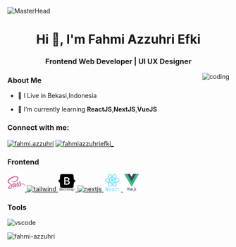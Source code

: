 
![MasterHead](https://cdn-images-1.medium.com/max/1024/1*UtNu7pmbt3WEA213SW9p9Q.png)
<h1 align="center">Hi 👋, I'm Fahmi Azzuhri Efki</h1>
<h3 align="center">Frontend Web Developer | UI UX Designer</h3>
<img src="https://anyforsoft.com/static/a2da834e20a93f2114281a1174296b58/17.gif" alt="coding" align="right">
<h3 align="left">About Me</h3>

- 🏡 I Live in Bekasi,Indonesia

- 🌱 I’m currently learning **ReactJS**,**NextJS**,**VueJS** 

<h3 align="left">Connect with me:</h3>
<p align="left">
<a href="https://fb.com/fahmi.azzuhri" target="blank"><img align="center" src="https://raw.githubusercontent.com/rahuldkjain/github-profile-readme-generator/master/src/images/icons/Social/facebook.svg" alt="fahmi.azzuhri" height="30" width="40" /></a>
<a href="https://instagram.com/fahmiazzuhriefki_" target="blank"><img align="center" src="https://raw.githubusercontent.com/rahuldkjain/github-profile-readme-generator/master/src/images/icons/Social/instagram.svg" alt="fahmiazzuhriefki_" height="30" width="40" /></a>
</p>

<h3 align="left">Frontend</h3>
<p align="left"> <a href="https://sass-lang.com" target="_blank" rel="noreferrer"> <img src="https://raw.githubusercontent.com/devicons/devicon/master/icons/sass/sass-original.svg" alt="sass" width="40" height="40"/> </a> <a href="https://tailwindcss.com/" target="_blank" rel="noreferrer"> <img src="https://www.vectorlogo.zone/logos/tailwindcss/tailwindcss-icon.svg" alt="tailwind" width="40" height="40"/> </a>  <a href="https://getbootstrap.com" target="_blank" rel="noreferrer"> <img src="https://raw.githubusercontent.com/devicons/devicon/master/icons/bootstrap/bootstrap-plain-wordmark.svg" alt="bootstrap" width="40" height="40"/> </a> <a href="https://developer.mozilla.org/en-US/docs/Web/JavaScript" target="_blank" rel="noreferrer"> </a> <a href="https://www.linux.org/" target="_blank" rel="noreferrer">  </a> <a href="https://nextjs.org/" target="_blank" rel="noreferrer"> <img src="https://cdn.worldvectorlogo.com/logos/nextjs-2.svg" alt="nextjs" width="40" height="40"/> </a> <a href="https://postman.com" target="_blank" rel="noreferrer">  <img src="https://raw.githubusercontent.com/devicons/devicon/master/icons/react/react-original-wordmark.svg" alt="react" width="40" height="40"/> </a> <a href="https://vuejs.org/" target="_blank" rel="noreferrer"> <img src="https://raw.githubusercontent.com/devicons/devicon/master/icons/vuejs/vuejs-original-wordmark.svg" alt="vuejs" width="40" height="40"/> </a> </p>

<h3 align="left">Tools</h3>
<p> <img src="https://camo.githubusercontent.com/ee683c6a8a97b306579b59dcc4352f9aa0bf6253b121f8c48f302174a7551cb7/68747470733a2f2f696d672e736869656c64732e696f2f62616467652f7673636f64652532302d2532333030373864372e7376673f267374796c653d666f722d7468652d6261646765266c6f676f3d76697375616c73747564696f636f6465266c6f676f436f6c6f723d7768697465" alt="vscode"/>  </p>

<p><img align="left" src="https://github-readme-stats.vercel.app/api/top-langs?username=fahmi-azzuhri&show_icons=true&locale=en&layout=compact" alt="fahmi-azzuhri" /></p>

